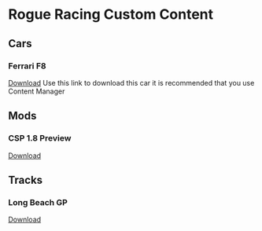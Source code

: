 # Rogue Racing Custom Content
## Cars

### Ferrari F8
[Download](content/rollovers_ferrari_f8_tributo.rar)
Use this link to download this car it is recommended that you use Content Manager

## Mods
### CSP 1.8 Preview
[Download](content/csp.zip)

## Tracks
### Long Beach GP
[Download](https://mega.nz/file/ugRy3RDI#Q_hpKjfS1k_bPFmO5dMNDa91Fh6EXD0uQmjKf0IH4PU)
